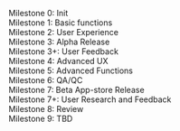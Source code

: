 Milestone 0: Init  
Milestone 1: Basic functions  
Milestone 2: User Experience  
Milestone 3: Alpha Release  
Milestone 3+: User Feedback  
Milestone 4: Advanced UX  
Milestone 5: Advanced Functions  
Milestone 6: QA/QC  
Milestone 7: Beta App-store Release  
Milestone 7+: User Research and Feedback  
Milestone 8: Review  
Milestone 9: TBD
